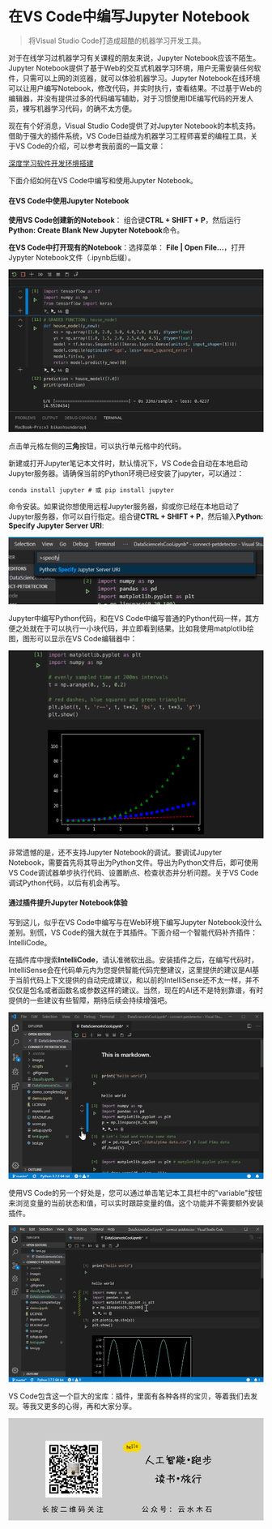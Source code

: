 # 在VS Code中编写Jupyter Notebook

> 将Visual Studio Code打造成超酷的机器学习开发工具。

对于在线学习过机器学习有关课程的朋友来说，Jupyter Notebook应该不陌生。Jupyter Notebook提供了基于Web的交互式机器学习环境，用户无需安装任何软件，只需可以上网的浏览器，就可以体验机器学习。Jupyter Notebook在线环境可以让用户编写Notebook，修改代码，并实时执行，查看结果。不过基于Web的编辑器，并没有提供过多的代码编写辅助，对于习惯使用IDE编写代码的开发人员，裸写机器学习代码，的确不太方便。

现在有个好消息，Visual Studio Code提供了对Jupyter Notebook的本机支持。借助于强大的插件系统，VS Code日益成为机器学习工程师喜爱的编程工具，关于VS Code的介绍，可以参考我前面的一篇文章：

[深度学习软件开发环境搭建](https://mp.weixin.qq.com/s/BHjskcSIu407t_xn-lbjTQ)

下面介绍如何在VS Code中编写和使用Jupyter Notebook。

#### 在VS Code中使用Jupyter Notebook

**使用VS Code创建新的Notebook**： 组合键**CTRL + SHIFT + P**，然后运行**Python: Create Blank New Jupyter Notebook**命令。

**在VS Code中打开现有的Notebook**：选择菜单： **File | Open File...**，打开Jypyter Notebook文件（.ipynb后缀）。

![image](https://raw.githubusercontent.com/mogoweb/mywritings/master/book_wechat/201911/images/vs_notebook_02.png)

点击单元格左侧的**三角**按钮，可以执行单元格中的代码。

新建或打开Jupyter笔记本文件时，默认情况下，VS Code会自动在本地启动Jupyter服务器。请确保当前的Python环境已经安装了jupyter，可以通过：

```
conda install jupyter # 或 pip install jupyter
```

命令安装。如果说你想使用远程Jupyter服务器，抑或你已经在本地启动了Jupyter服务器，你可以自行指定。组合键**CTRL + SHIFT + P**，然后输入**Python: Specify Jupyter Server URI**:

![image](https://raw.githubusercontent.com/mogoweb/mywritings/master/book_wechat/201911/images/vs_notebook_03.png)

Jupyter中编写Python代码，和在VS Code中编写普通的Python代码一样，其方便之处就在于可以执行一小块代码，并立即看到结果。比如我使用matplotlib绘图，图形可以显示在VS Code编辑器中：

![image](https://raw.githubusercontent.com/mogoweb/mywritings/master/book_wechat/201911/images/vs_notebook_04.png)

非常遗憾的是，还不支持Jupyter Notebook的调试。要调试Jupyter Notebook，需要首先将其导出为Python文件。导出为Python文件后，即可使用VS Code调试器单步执行代码、设置断点、检查状态并分析问题。关于VS Code调试Python代码，以后有机会再写。

#### 通过插件提升Jupyter Notebook体验

写到这儿，似乎在VS Code中编写与在Web环境下编写Jupyter Notebook没什么差别。别慌，VS Code的强大就在于其插件。下面介绍一个智能代码补齐插件：IntelliCode。

在插件库中搜索**IntelliCode**，请认准微软出品。安装插件之后，在编写代码时，IntelliSense会在代码单元内为您提供智能代码完整建议，这里提供的建议是AI基于当前代码上下文提供的自动完成建议，和以前的IntelliSense还不太一样，并不仅仅是包名或者函数名或参数这样的建议。当然，现在的AI还不是特别靠谱，有时提供的一些建议有些智障，期待后续会持续增强吧。

![image](https://raw.githubusercontent.com/mogoweb/mywritings/master/book_wechat/201911/images/vs_notebook_05.gif)

使用VS Code的另一个好处是，您可以通过单击笔记本工具栏中的"variable"按钮来浏览变量的当前状态和值，可以实时跟踪变量的值。这个功能并不需要额外安装插件。

![image](https://raw.githubusercontent.com/mogoweb/mywritings/master/book_wechat/201911/images/vs_notebook_06.gif)

VS Code包含这一个巨大的宝库：插件，里面有各种各样的宝贝，等着我们去发现。等我又更多的心得，再和大家分享。

![images](https://raw.githubusercontent.com/mogoweb/mywritings/master/book_wechat/common_images/%E5%BE%AE%E4%BF%A1%E5%85%AC%E4%BC%97%E5%8F%B7_%E5%85%B3%E6%B3%A8%E4%BA%8C%E7%BB%B4%E7%A0%81.png)